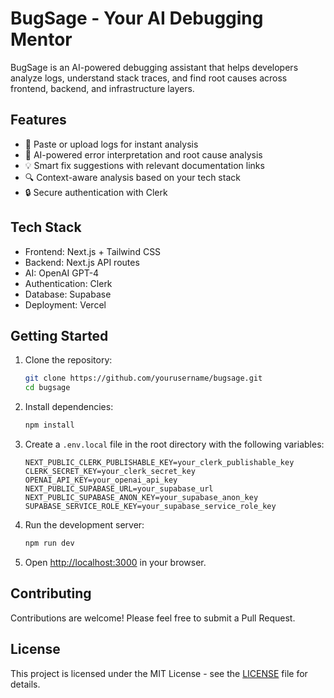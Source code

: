 # BugSage - Your AI Debugging Mentor

BugSage is an AI-powered debugging assistant that helps developers analyze logs, understand stack traces, and find root causes across frontend, backend, and infrastructure layers.

## Features

- 📝 Paste or upload logs for instant analysis
- 🤖 AI-powered error interpretation and root cause analysis
- 💡 Smart fix suggestions with relevant documentation links
- 🔍 Context-aware analysis based on your tech stack
- 🔒 Secure authentication with Clerk

## Tech Stack

- Frontend: Next.js + Tailwind CSS
- Backend: Next.js API routes
- AI: OpenAI GPT-4
- Authentication: Clerk
- Database: Supabase
- Deployment: Vercel

## Getting Started

1. Clone the repository:
   ```bash
   git clone https://github.com/yourusername/bugsage.git
   cd bugsage
   ```

2. Install dependencies:
   ```bash
   npm install
   ```

3. Create a `.env.local` file in the root directory with the following variables:
   ```
   NEXT_PUBLIC_CLERK_PUBLISHABLE_KEY=your_clerk_publishable_key
   CLERK_SECRET_KEY=your_clerk_secret_key
   OPENAI_API_KEY=your_openai_api_key
   NEXT_PUBLIC_SUPABASE_URL=your_supabase_url
   NEXT_PUBLIC_SUPABASE_ANON_KEY=your_supabase_anon_key
   SUPABASE_SERVICE_ROLE_KEY=your_supabase_service_role_key
   ```

4. Run the development server:
   ```bash
   npm run dev
   ```

5. Open [http://localhost:3000](http://localhost:3000) in your browser.

## Contributing

Contributions are welcome! Please feel free to submit a Pull Request.

## License

This project is licensed under the MIT License - see the [LICENSE](LICENSE) file for details.
